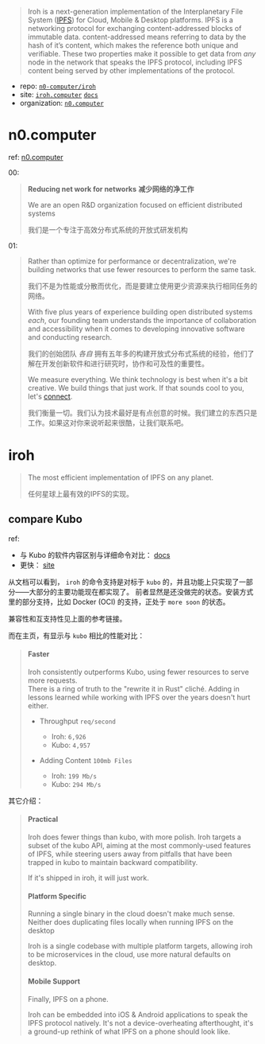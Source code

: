
[site]: https://iroh.computer
[behinder-site]: https://n0.computer
[behinder-site-ipns]: ipns://n0.computer

[repo]: https://github.com/n0-computer/iroh.git
[docs]: https://iroh.computer/docs

> Iroh is a next-generation implementation of the Interplanetary File System ([IPFS](https://ipfs.io)) for Cloud, Mobile & Desktop platforms. IPFS is a networking protocol for exchanging content-addressed blocks of immutable data. content-addressed means referring to data by the hash of it’s content, which makes the reference both unique and verifiable. These two properties make it possible to get data from *any* node in the network that speaks the IPFS protocol, including IPFS content being served by other implementations of the protocol.
> 

- repo: [`n0-computer/iroh`][repo]
- site: [`iroh.computer`][site] [`docs`][docs]
- organization: [`n0.computer`][behinder-site]

# n0.computer

ref: [n0.computer][behinder-site]

00:

> **Reducing net work for networks** **减少网络的净工作**
> 
> We are an open R&D organization focused on efficient distributed systems
> 
> 我们是一个专注于高效分布式系统的开放式研发机构
> 

01:

> Rather than optimize for performance or decentralization, we're building networks that use fewer resources to perform the same task.
> 
> 我们不是为性能或分散而优化，而是要建立使用更少资源来执行相同任务的网络。
> 
> With five plus years of experience building open distributed systems *each*, our founding team understands the importance of collaboration and accessibility when it comes to developing innovative software and conducting research.
> 
> 我们的创始团队 *各自* 拥有五年多的构建开放式分布式系统的经验，他们了解在开发创新软件和进行研究时，协作和可及性的重要性。
> 
> We measure everything. We think technology is best when it's a bit creative. We build things that just work. If that sounds cool to you, let's [connect](https://twitter.com/n0computer).
> 
> 我们衡量一切。我们认为技术最好是有点创意的时候。我们建立的东西只是工作。如果这对你来说听起来很酷，让我们联系吧。
> 

# iroh

> The most efficient implementation of IPFS on any planet.
> 
> 任何星球上最有效的IPFS的实现。
> 

## compare Kubo

[diff-kubo]: https://iroh.computer/docs/iroh-and-kubo

ref: 

- 与 Kubo 的软件内容区别与详细命令对比： [docs][diff-kubo]
- 更快： [site][site]

从文档可以看到， `iroh` 的命令支持是对标于 `kubo` 的，并且功能上只实现了一部分——大部分的主要功能现在都实现了。
前者显然是还没做完的状态。安装方式里的部分支持，比如 Docker (OCI) 的支持，正处于 `more soon` 的状态。

兼容性和互支持性见上面的参考链接。

而在主页，有显示与 `kubo` 相比的性能对比：

> #### Faster
> 
> Iroh consistently outperforms Kubo, using fewer resources to serve more requests.  
> There is a ring of truth to the "rewrite it in Rust" cliché. Adding in lessons learned while working with IPFS over the years doesn't hurt either.  
> 
> - Throughput `req/second`
>   
>   - Iroh: `6,926`
>   - Kubo: `4,957`
>   
> - Adding Content `100mb Files`
>   
>   - Iroh: `199 Mb/s`
>   - Kubo: `294 Mb/s`
>   
> 

其它介绍：

> #### Practical
> 
> Iroh does fewer things than kubo, with more polish. Iroh targets a subset of the kubo API, aiming at the most commonly-used features of IPFS, while steering users away from pitfalls that have been trapped in kubo to maintain backward compatibility.  
> 
> If it's shipped in iroh, it will just work.  
> 
> #### Platform Specific
> 
> Running a single binary in the cloud doesn't make much sense. Neither does duplicating files locally when running IPFS on the desktop  
> 
> Iroh is a single codebase with multiple platform targets, allowing iroh to be microservices in the cloud, use more natural defaults on desktop.  
> 
> #### Mobile Support
> 
> Finally, IPFS on a phone.  
> 
> Iroh can be embedded into iOS & Android applications to speak the IPFS protocol natively. It's not a device-overheating afterthought, it's a ground-up rethink of what IPFS on a phone should look like.  
> 





